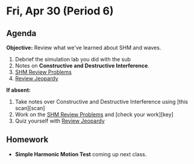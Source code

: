 Fri, Apr 30 (Period 6)
==================  
  
Agenda  
---------  
**Objective:** Review what we've learned about SHM and waves.
  
1. Debrief the simulation lab you did with the sub
2. Notes on **Constructive and Destructive Interference**.
3. [SHM Review Problems][prob]
4. [Review Jeopardy][jeop]
  
**If absent:** 

1. Take notes over Constructive and Destructive Interference using [this scan][scan]
2. Work on the [SHM Review Problems][prob] and [check your work][key]
3. Quiz yourself with [Review Jeopardy][jeop]
  
Homework   
-------------  
- **Simple Harmonic Motion Test** coming up next class.
  
[prob]: 
[key]: 
[jeop]: 
[scan]: 
<!--stackedit_data:
eyJoaXN0b3J5IjpbLTc2OTMxMzk3NSwtMzY3ODMxNTQ5LDQ2MT
AwNzI4OCwtMjAyNjg4NTgzMywtNDgzMDA1MTA1LDQwMjc1OTcy
MSwtODAzNjAzMTcxLDg5NjgwMDM5MiwxMTk3OTMwNzA1LDg5MD
Y2MTQyOSwxMDIzMDUzMDU1LC0xNTA1MzU5NDQ4LC0xMzg4ODgw
NzM2LC0xNDg3MTI2MjM5LC0yMDY0MTQwNjY2LDEyNzQxNTIxOD
MsLTIwNjM0NjY4MzQsLTE4ODg0ODYzNiwtNTEyODU0MjA4LC0x
OTY1MDQwMDU1XX0=
-->